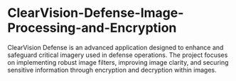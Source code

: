# ClearVision-Defense-Image-Processing-and-Encryption
ClearVision Defense is an advanced application designed to enhance and safeguard critical imagery used in defense operations. The project focuses on implementing robust image filters, improving image clarity, and securing sensitive information through encryption and decryption within images.
